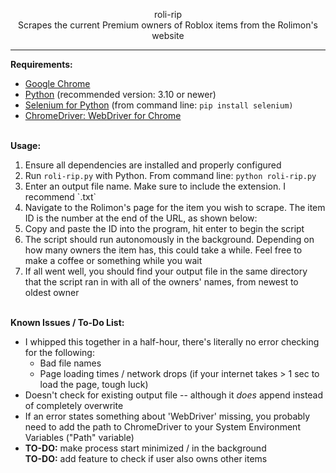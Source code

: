 <p align="center">roli-rip<br>Scrapes the current Premium owners of Roblox items from the Rolimon's website<hr></p>
<p align="left"><b>Requirements:</b><br><ul><li><a href="https://www.google.com/chrome/">Google Chrome</a></li><li><a href="https://www.python.org/downloads/">Python</a> (recommended version: 3.10 or newer)</li><li><a href="https://pypi.org/project/selenium/">Selenium for Python</a> (from command line: <code>pip install selenium)</code></li><li><a href="https://chromedriver.chromium.org/downloads">ChromeDriver: WebDriver for Chrome</a></li></ul></p>
<br>
<b>Usage:</b><br>
<ol><li>Ensure all dependencies are installed and properly configured</li><li>Run <code>roli-rip.py</code> with Python. From command line: <code>python roli-rip.py</code></li><li>Enter an output file name. Make sure to include the extension. I recommend `.txt`</li><li>Navigate to the Rolimon's page for the item you wish to scrape. The item ID is the number at the end of the URL, as shown below:</li><li>Copy and paste the ID into the program, hit enter to begin the script</li><li>The script should run autonomously in the background. Depending on how many owners the item has, this could take a while. Feel free to make a coffee or something while you wait</li><li>If all went well, you should find your output file in the same directory that the script ran in with all of the owners' names, from newest to oldest owner</li></ol>
<br>
<b>Known Issues / To-Do List:</b>
<ul><li>I whipped this together in a half-hour, there's literally no error checking for the following:<ul><li>Bad file names</li><li>Page loading times / network drops (if your internet takes > 1 sec to load the page, tough luck)</li></ul><li>Doesn't check for existing output file -- although it <i>does</i> append instead of completely overwrite</li><li>If an error states something about 'WebDriver' missing, you probably need to add the path to ChromeDriver to your System Environment Variables ("Path" variable)</li><li><b>TO-DO:</b> make process start minimized / in the background</li><b>TO-DO:</b> add feature to check if user also owns other items</li></ul></p>
